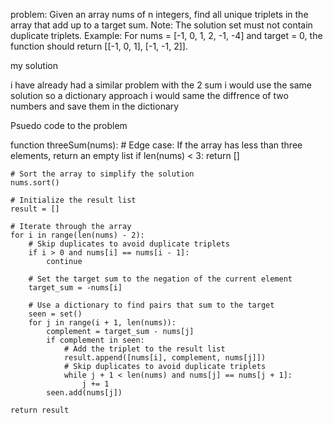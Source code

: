 problem: Given an array nums of n integers, find all unique triplets in the array that add up to a target sum.
Note:
The solution set must not contain duplicate triplets.
Example:
For nums = [-1, 0, 1, 2, -1, -4] and target = 0, the function should return [[-1, 0, 1], [-1, -1, 2]].

my solution

i have already had a similar problem with the 2 sum i would use the same solution so a dictionary approach i would same the diffrence of two numbers and save them in the dictionary 

Psuedo code to the problem 

function threeSum(nums):
    # Edge case: If the array has less than three elements, return an empty list
    if len(nums) < 3:
        return []

    # Sort the array to simplify the solution
    nums.sort()

    # Initialize the result list
    result = []

    # Iterate through the array
    for i in range(len(nums) - 2):
        # Skip duplicates to avoid duplicate triplets
        if i > 0 and nums[i] == nums[i - 1]:
            continue

        # Set the target sum to the negation of the current element
        target_sum = -nums[i]

        # Use a dictionary to find pairs that sum to the target
        seen = set()
        for j in range(i + 1, len(nums)):
            complement = target_sum - nums[j]
            if complement in seen:
                # Add the triplet to the result list
                result.append([nums[i], complement, nums[j]])
                # Skip duplicates to avoid duplicate triplets
                while j + 1 < len(nums) and nums[j] == nums[j + 1]:
                    j += 1
            seen.add(nums[j])

    return result
